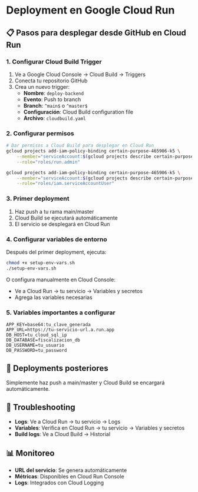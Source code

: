 # Deployment en Google Cloud Run

## 📋 Pasos para desplegar desde GitHub en Cloud Run

### 1. **Configurar Cloud Build Trigger**

1. Ve a Google Cloud Console → Cloud Build → Triggers
2. Conecta tu repositorio GitHub
3. Crea un nuevo trigger:
   - **Nombre**: `deploy-backend`
   - **Evento**: Push to branch
   - **Branch**: `^main$` o `^master$`
   - **Configuración**: Cloud Build configuration file
   - **Archivo**: `cloudbuild.yaml`

### 2. **Configurar permisos**

```bash
# Dar permisos a Cloud Build para desplegar en Cloud Run
gcloud projects add-iam-policy-binding certain-purpose-465906-k5 \
    --member="serviceAccount:$(gcloud projects describe certain-purpose-465906-k5 --format='value(projectNumber)')@cloudbuild.gserviceaccount.com" \
    --role="roles/run.admin"

gcloud projects add-iam-policy-binding certain-purpose-465906-k5 \
    --member="serviceAccount:$(gcloud projects describe certain-purpose-465906-k5 --format='value(projectNumber)')@cloudbuild.gserviceaccount.com" \
    --role="roles/iam.serviceAccountUser"
```

### 3. **Primer deployment**

1. Haz push a tu rama main/master
2. Cloud Build se ejecutará automáticamente
3. El servicio se desplegará en Cloud Run

### 4. **Configurar variables de entorno**

Después del primer deployment, ejecuta:

```bash
chmod +x setup-env-vars.sh
./setup-env-vars.sh
```

O configura manualmente en Cloud Console:
- Ve a Cloud Run → tu servicio → Variables y secretos
- Agrega las variables necesarias

### 5. **Variables importantes a configurar**

```
APP_KEY=base64:tu_clave_generada
APP_URL=https://tu-servicio-url.a.run.app
DB_HOST=tu_cloud_sql_ip
DB_DATABASE=fiscalizacion_db
DB_USERNAME=tu_usuario
DB_PASSWORD=tu_password
```

## 🔄 Deployments posteriores

Simplemente haz push a main/master y Cloud Build se encargará automáticamente.

## 🐛 Troubleshooting

- **Logs**: Ve a Cloud Run → tu servicio → Logs
- **Variables**: Verifica en Cloud Run → tu servicio → Variables y secretos
- **Build logs**: Ve a Cloud Build → Historial

## 📊 Monitoreo

- **URL del servicio**: Se genera automáticamente
- **Métricas**: Disponibles en Cloud Run Console
- **Logs**: Integrados con Cloud Logging